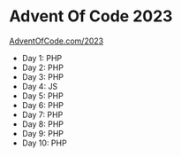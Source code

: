 # Advent Of Code 2023

[AdventOfCode.com/2023](https://adventofcode.com/2023)

* Day 1: PHP
* Day 2: PHP
* Day 3: PHP
* Day 4: JS
* Day 5: PHP
* Day 6: PHP
* Day 7: PHP
* Day 8: PHP
* Day 9: PHP
* Day 10: PHP